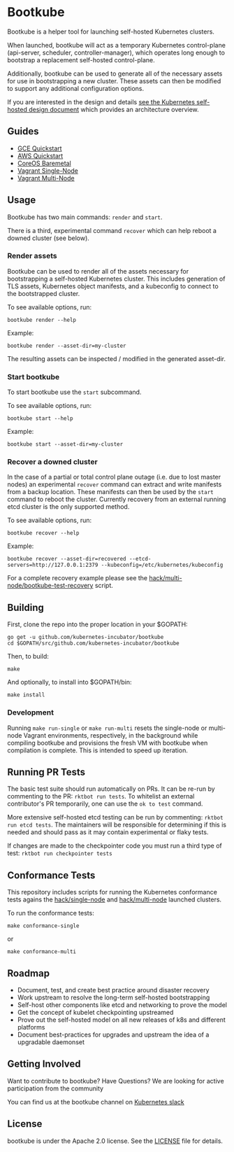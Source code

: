 # Bootkube

Bootkube is a helper tool for launching self-hosted Kubernetes clusters.

When launched, bootkube will act as a temporary Kubernetes control-plane (api-server, scheduler, controller-manager), which operates long enough to bootstrap a replacement self-hosted control-plane.

Additionally, bootkube can be used to generate all of the necessary assets for use in bootstrapping a new cluster. These assets can then be modified to support any additional configuration options.

If you are interested in the design and details [see the Kubernetes self-hosted design document](https://github.com/kubernetes/community/blob/master/contributors/design-proposals/self-hosted-kubernetes.md) which provides an architecture overview.

## Guides

* [GCE Quickstart](hack/quickstart/quickstart-gce.md)
* [AWS Quickstart](hack/quickstart/quickstart-aws.md)
* [CoreOS Baremetal](https://github.com/coreos/coreos-baremetal/blob/master/Documentation/bootkube.md)
* [Vagrant Single-Node](hack/single-node/README.md)
* [Vagrant Multi-Node](hack/multi-node/README.md)

## Usage

Bootkube has two main commands: `render` and `start`.

There is a third, experimental command `recover` which can help reboot a downed cluster (see below).

### Render assets

Bootkube can be used to render all of the assets necessary for bootstrapping a self-hosted Kubernetes cluster. This includes generation of TLS assets, Kubernetes object manifests, and a kubeconfig to connect to the bootstrapped cluster.

To see available options, run:

```
bootkube render --help
```

Example:

```
bootkube render --asset-dir=my-cluster
```

The resulting assets can be inspected / modified in the generated asset-dir.

### Start bootkube

To start bootkube use the `start` subcommand.

To see available options, run:

```
bootkube start --help
```

Example:

```
bootkube start --asset-dir=my-cluster
```

### Recover a downed cluster

In the case of a partial or total control plane outage (i.e. due to lost master nodes) an experimental `recover` command can extract and write manifests from a backup location. These manifests can then be used by the `start` command to reboot the cluster. Currently recovery from an external running etcd cluster is the only supported method.

To see available options, run:

```
bootkube recover --help
```

Example:

```
bootkube recover --asset-dir=recovered --etcd-servers=http://127.0.0.1:2379 --kubeconfig=/etc/kubernetes/kubeconfig
```

For a complete recovery example please see the [hack/multi-node/bootkube-test-recovery](hack/multi-node/bootkube-test-recovery) script.

## Building

First, clone the repo into the proper location in your $GOPATH:

```
go get -u github.com/kubernetes-incubator/bootkube
cd $GOPATH/src/github.com/kubernetes-incubator/bootkube
```

Then, to build:

```
make
```

And optionally, to install into $GOPATH/bin:

```
make install
```

### Development
Running `make run-single` or `make run-multi` resets the single-node or multi-node Vagrant environments, respectively, in the background while compiling bootkube and provisions the fresh VM with bootkube when compilation is complete. This is intended to speed up iteration.

## Running PR Tests
The basic test suite should run automatically on PRs. It can be re-run by commenting to the PR: `rktbot run tests`. To whitelist an external contributor's PR temporarily, one can use the `ok to test` command.

More extensive self-hosted etcd testing can be run by commenting: `rktbot run etcd tests`. The maintainers will be responsible for determining if this is needed and should pass as it may contain experimental or flaky tests.

If changes are made to the checkpointer code you must run a third type of test: `rktbot run checkpointer tests`

## Conformance Tests

This repository includes scripts for running the Kubernetes conformance tests agains the [hack/single-node](hack/single-node) and [hack/multi-node](hack/multi-node) launched clusters.

To run the conformance tests:

```
make conformance-single
```

or

```
make conformance-multi
```

## Roadmap

- Document, test, and create best practice around disaster recovery
- Work upstream to resolve the long-term self-hosted bootstrapping
- Self-host other components like etcd and networking to prove the model
- Get the concept of kubelet checkpointing upstreamed
- Prove out the self-hosted model on all new releases of k8s and different platforms
- Document best-practices for upgrades and upstream the idea of a upgradable daemonset

## Getting Involved

Want to contribute to bootkube? Have Questions? We are looking for active participation from the community

You can find us at the bootkube channel on [Kubernetes slack](https://github.com/kubernetes/community#slack-chat)

## License

bootkube is under the Apache 2.0 license. See the [LICENSE](LICENSE) file for details.
